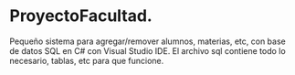 # ProyectoFacultad.
Pequeño sistema para agregar/remover alumnos, materias, etc, con base de datos SQL en C# con Visual Studio IDE.
El archivo sql contiene todo lo necesario, tablas, etc para que funcione.
